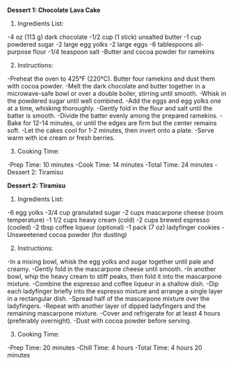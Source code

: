 **Dessert 1: Chocolate Lava Cake**
1) Ingredients List:

-4 oz (113 g) dark chocolate
-1/2 cup (1 stick) unsalted butter
-1 cup powdered sugar
-2 large egg yolks
-2 large eggs
-6 tablespoons all-purpose flour
-1/4 teaspoon salt
-Butter and cocoa powder for ramekins

2) Instructions:

-Preheat the oven to 425°F (220°C). Butter four ramekins and dust them with cocoa powder.
-Melt the dark chocolate and butter together in a microwave-safe bowl or over a double boiler, stirring until smooth.
-Whisk in the powdered sugar until well combined.
-Add the eggs and egg yolks one at a time, whisking thoroughly.
-Gently fold in the flour and salt until the batter is smooth.
-Divide the batter evenly among the prepared ramekins.
-Bake for 12-14 minutes, or until the edges are firm but the center remains soft.
-Let the cakes cool for 1-2 minutes, then invert onto a plate.
-Serve warm with ice cream or fresh berries.

3) Cooking Time:

-Prep Time: 10 minutes
-Cook Time: 14 minutes
-Total Time: 24 minutes
-Dessert 2: Tiramisu

**Dessert 2: Tiramisu**
1) Ingredients List:

-6 egg yolks
-3/4 cup granulated sugar
-2 cups mascarpone cheese (room temperature)
-1 1/2 cups heavy cream (cold)
-2 cups brewed espresso (cooled)
-2 tbsp coffee liqueur (optional)
-1 pack (7 oz) ladyfinger cookies
-Unsweetened cocoa powder (for dusting)

2) Instructions:

-In a mixing bowl, whisk the egg yolks and sugar together until pale and creamy.
-Gently fold in the mascarpone cheese until smooth.
-In another bowl, whip the heavy cream to stiff peaks, then fold it into the mascarpone mixture.
-Combine the espresso and coffee liqueur in a shallow dish.
-Dip each ladyfinger briefly into the espresso mixture and arrange a single layer in a rectangular dish.
-Spread half of the mascarpone mixture over the ladyfingers.
-Repeat with another layer of dipped ladyfingers and the remaining mascarpone mixture.
-Cover and refrigerate for at least 4 hours (preferably overnight).
-Dust with cocoa powder before serving.

3) Cooking Time:

-Prep Time: 20 minutes
-Chill Time: 4 hours
-Total Time: 4 hours 20 minutes